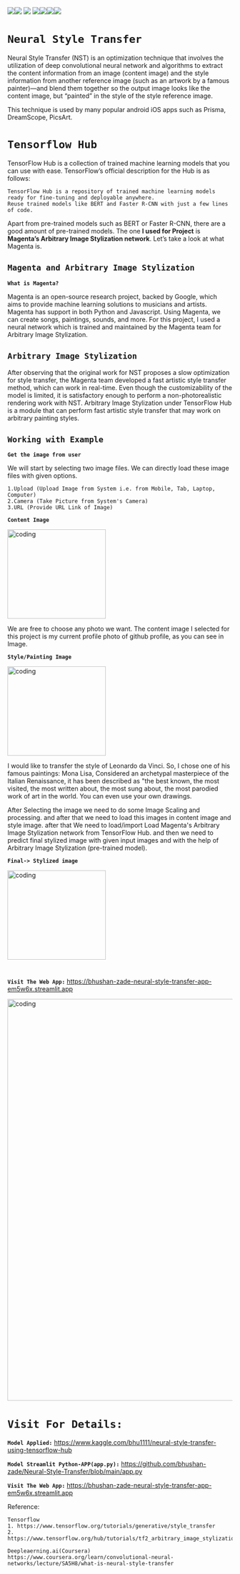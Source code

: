 <img src=https://img.shields.io/badge/build%20with-python-yellow><img src="https://img.shields.io/badge/-streamlit-orange"> <img src="https://img.shields.io/badge/deployed%20in-Streamlit Cloudu-blue"> <img src="https://img.shields.io/badge/domain-Deep%20Learning-orange%20.svg" ><img src="https://img.shields.io/badge/Computer%20Vision-orange.svg"><img src="https://img.shields.io/badge/%20Transfer%20Learning%20-%20Pretrained%20Model-orange%20.svg"><img src="https://img.shields.io/badge/Tensorflow%20hub-orange.svg">


# **`Neural Style Transfer`** 

Neural Style Transfer (NST) is an optimization technique that involves the utilization of deep convolutional neural network and algorithms to extract the content information from an image (content image) and the style information from another reference image (such as an artwork by a famous painter)—and blend them together so the output image looks like the content image, but “painted” in the style of the style reference image.
 
This technique is used by many popular android iOS apps such as Prisma, DreamScope, PicsArt.

# **`Tensorflow Hub`**

TensorFlow Hub is a collection of trained machine learning models that you can use with ease. TensorFlow’s official description for the Hub is as follows:

    TensorFlow Hub is a repository of trained machine learning models ready for fine-tuning and deployable anywhere.
    Reuse trained models like BERT and Faster R-CNN with just a few lines of code.  
    
Apart from pre-trained models such as BERT or Faster R-CNN, there are a good amount of pre-trained models. The one **I used for Project** is **Magenta’s Arbitrary Image Stylization network**. Let’s take a look at what Magenta is.

## **`Magenta and Arbitrary Image Stylization`**

**`What is Magenta?`**

Magenta is an open-source research project, backed by Google, which aims to provide machine learning solutions to musicians and artists. Magenta has support in both Python and Javascript. Using Magenta, we can create songs, paintings, sounds, and more. For this project, I used a neural network which is trained and maintained by the Magenta team for Arbitrary Image Stylization.

## **`Arbitrary Image Stylization`**

After observing that the original work for NST proposes a slow optimization for style transfer, the Magenta team developed a fast artistic style transfer method, which can work in real-time. Even though the customizability of the model is limited, it is satisfactory enough to perform a non-photorealistic rendering work with NST. Arbitrary Image Stylization under TensorFlow Hub is a module that can perform fast artistic style transfer that may work on arbitrary painting styles.


## **`Working with Example`**

**`Get the image from user`**

We will start by selecting two image files. We can directly load these image files with given options.

    1.Upload (Upload Image from System i.e. from Mobile, Tab, Laptop, Computer) 
    2.Camera (Take Picture from System's Camera) 
    3.URL (Provide URL Link of Image)

**`Content Image`**

<img align="centre" alt="coding" height="200" width="220" src="https://user-images.githubusercontent.com/118050962/217671249-454b25c6-3eaf-4e26-b0a9-629ff8477a45.png">

We are free to choose any photo we want. The content image I selected for this project is my current profile photo of github profile, as you can see in Image.

**`Style/Painting Image`**

<img align="centre" alt="coding" height="200" width="220" src="https://user-images.githubusercontent.com/118050962/217672014-77547edc-a366-4bff-be23-506b20ae4817.jpg">

I would like to transfer the style of Leonardo da Vinci. So, I chose one of his famous paintings: Mona Lisa, Considered an archetypal masterpiece of the Italian Renaissance, it has been described as "the best known, the most visited, the most written about, the most sung about, the most parodied work of art in the world. You can even use your own drawings.

After Selecting the image we need to do some Image Scaling and processing. and after that we need to load this images in content image and style image. after that We need to load/import Load Magenta's Arbitrary Image Stylization network from TensorFlow Hub. and then we need to predict final stylized image with given input images and with the help of Arbitrary Image Stylization (pre-trained model).

**`Final-> Stylized image`**

<img align="centre" alt="coding" height="200" width="220" src="https://user-images.githubusercontent.com/118050962/217676182-0609260f-ea80-4508-be11-6e6636025736.png">

#

**`Visit The Web App:`**  https://bhushan-zade-neural-style-transfer-app-em5w6x.streamlit.app


<img align="" alt="coding" width="900" src= "https://user-images.githubusercontent.com/118050962/217676767-fd44f8d3-1d35-4735-839e-098f0ba185f2.PNG">

# **`Visit For Details:`**

**`Model Applied:`** https://www.kaggle.com/bhu1111/neural-style-transfer-using-tensorflow-hub

**`Model Streamlit Python-APP(app.py):`** https://github.com/bhushan-zade/Neural-Style-Transfer/blob/main/app.py

**`Visit The Web App:`** https://bhushan-zade-neural-style-transfer-app-em5w6x.streamlit.app

Reference: 

    Tensorflow
    1. https://www.tensorflow.org/tutorials/generative/style_transfer 
    2. https://www.tensorflow.org/hub/tutorials/tf2_arbitrary_image_stylization
    
    Deepleaerning.ai(Coursera)
    https://www.coursera.org/learn/convolutional-neural-networks/lecture/SA5H8/what-is-neural-style-transfer
    
    



    
 
